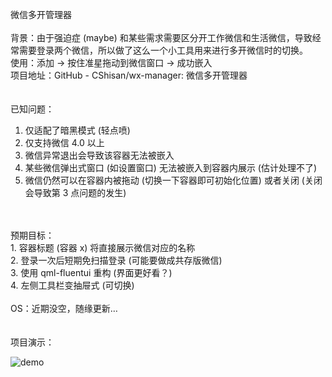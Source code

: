 微信多开管理器
<br>
<br>
背景：由于强迫症 (maybe) 和某些需求需要区分开工作微信和生活微信，导致经常需要登录两个微信，所以做了这么一个小工具用来进行多开微信时的切换。<br>
使用：添加 -> 按住准星拖动到微信窗口 -> 成功嵌入<br>
项目地址：GitHub - CShisan/wx-manager: 微信多开管理器<br>
<br>
<br>
已知问题：<br>
1. 仅适配了暗黑模式 (轻点喷)<br>
2. 仅支持微信 4.0 以上<br>
3. 微信异常退出会导致该容器无法被嵌入<br>
4. 某些微信弹出式窗口 (如设置窗口) 无法被嵌入到容器内展示 (估计处理不了)<br>
5. 微信仍然可以在容器内被拖动 (切换一下容器即可初始化位置) 或者关闭 (关闭会导致第 3 点问题的发生)<br>
<br>
<br>
预期目标：<br>
1. 容器标题 (容器 x) 将直接展示微信对应的名称<br>
2. 登录一次后短期免扫描登录 (可能要做成共存版微信)<br>
3. 使用 qml-fluentui 重构 (界面更好看？)<br>
4. 左侧工具栏变抽屉式 (可切换)<br>
<br>
OS：近期没空，随缘更新…<br>
<br>
<br>
项目演示：<br>

![demo](https://github.com/user-attachments/assets/4aa96b9a-e00d-4698-8efb-03474b97cf46)


